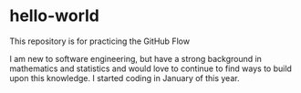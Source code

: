 # hello-world
This repository is for practicing the GitHub Flow

I am new to software engineering, but have a strong background in mathematics and statistics and would love to continue to find ways to build upon this knowledge. I started coding in January of this year.
